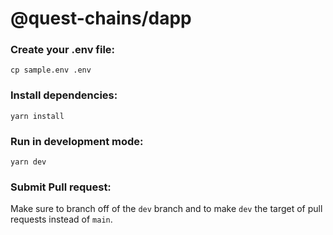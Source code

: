 # @quest-chains/dapp

### Create your .env file:

```shell
cp sample.env .env
```

### Install dependencies:

```shell
yarn install
```

### Run in development mode:

```shell
yarn dev
```

### Submit Pull request:

Make sure to branch off of the `dev` branch and to make `dev` the target of pull requests instead of `main`.
